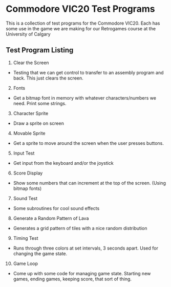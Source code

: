 # Commodore VIC20 Test Programs

This is a collection of test programs for the Commodore VIC20.
Each has some use in the game we are making for our Retrogames course at the University of Calgary

## Test Program Listing
1. Clear the Screen
  * Testing that we can get control to transfer to an assembly program and back. This just clears the screen.
2. Fonts
  * Get a bitmap font in memory with whatever characters/numbers we need. Print some strings.
3. Character Sprite
  * Draw a sprite on screen
4. Movable Sprite
  * Get a sprite to move around the screen when the user presses buttons.
5. Input Test
  * Get input from the keyboard and/or the joystick
6. Score Display
  * Show some numbers that can increment at the top of the screen. (Using bitmap fonts)
7. Sound Test
  * Some subroutines for cool sound effects
8. Generate a Random Pattern of Lava
  * Generates a grid pattern of tiles with a nice random distribution
9. Timing Test
  * Runs through three colors at set intervals, 3 seconds apart. Used for changing the game state.
10. Game Loop
  * Come up with some code for managing game state. Starting new games, ending games, keeping score, that sort of thing.

